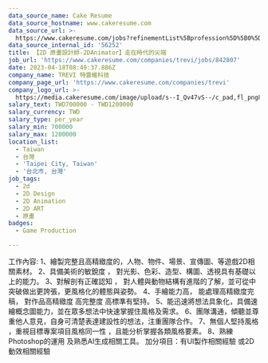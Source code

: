 ```yaml
---
data_source_name: Cake Resume
data_source_hostname: www.cakeresume.com
data_source_url: >-
  https://www.cakeresume.com/jobs?refinementList%5Bprofession%5D%5B0%5D=game-production&range%5Bsalary_range%5D%5Bmin%5D=100000
data_source_internal_id: '56252'
title: 【2D 原畫設計師-2DAnimator】走在時代的尖端
job_url: 'https://www.cakeresume.com/companies/trevi/jobs/842807'
date: 2023-04-18T08:49:37.886Z
company_name: TREVI 特雷維科技
company_page_url: 'https://www.cakeresume.com/companies/trevi'
company_logo_url: >-
  https://media.cakeresume.com/image/upload/s--I_Qv47vS--/c_pad,fl_png8,h_200,w_200/v1682215843/xtfufi5pmr5oe7kstwui.png
salary_text: TWD700000 - TWD1200000
salary_currency: TWD
salary_type: per_year
salary_min: 700000
salary_max: 1200000
location_list:
  - Taiwan
  - 台灣
  - 'Taipei City, Taiwan'
  - '台北市, 台灣'
job_tags:
  - 2d
  - 2D Design
  - 2D Animation
  - 2D ART
  - 原畫
badges:
  - Game Production

---
```


工作內容: 1、繪製完整且高精緻度的，人物、物件、場景、宣傳圖、等遊戲2D相關素材。 2、具備美術的敏銳度 ， 對光影、色彩、造型、構圖、透視具有基礎以上的能力。 3、對解剖有正確認知 ， 對人體與動物結構有進階的了解，並可從中突破做出更誇張，更風格化的體態與姿勢。 4、手繪能力高， 能處理高精緻度完稿， 對作品高精緻度 高完整度 高標準有堅持。 5、能迅速將想法具象化，具備速繪概念圖能力，並在眾多想法中快速掌握住風格及需求。 6、團隊溝通，傾聽並尊重他人意見，自身可清楚表達建設性的想法，注重團隊合作。 7、無個人堅持風格 ，重視目標專案項目風格同一性 ，且能分析掌握各類風格要素。 8、熟練Photoshop的運用 及熟悉AI生成相關工具。 加分項目：有UI製作相關經驗 或2D動效相關經驗